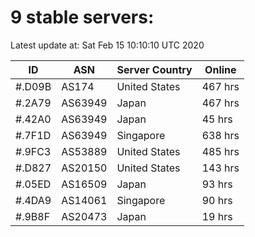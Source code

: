 # 9 stable servers:

Latest update at: Sat Feb 15 10:10:10 UTC 2020

| ID | ASN | Server Country | Online |
| -- | --- | -------------- | ------ |
| #.D09B | AS174 | United States | 467 hrs |
| #.2A79 | AS63949 | Japan | 467 hrs |
| #.42A0 | AS63949 | Japan | 45 hrs |
| #.7F1D | AS63949 | Singapore | 638 hrs |
| #.9FC3 | AS53889 | United States | 485 hrs |
| #.D827 | AS20150 | United States | 143 hrs |
| #.05ED | AS16509 | Japan | 93 hrs |
| #.4DA9 | AS14061 | Singapore | 90 hrs |
| #.9B8F | AS20473 | Japan | 19 hrs |

